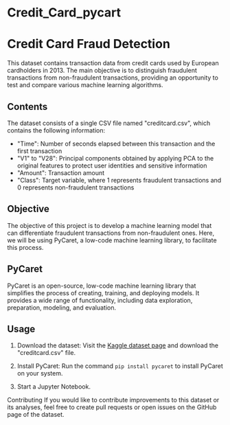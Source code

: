 # Credit_Card_pycart
# Credit Card Fraud Detection

This dataset contains transaction data from credit cards used by European cardholders in 2013. The main objective is to distinguish fraudulent transactions from non-fraudulent transactions, providing an opportunity to test and compare various machine learning algorithms.

## Contents

The dataset consists of a single CSV file named "creditcard.csv", which contains the following information:

- "Time": Number of seconds elapsed between this transaction and the first transaction
- "V1" to "V28": Principal components obtained by applying PCA to the original features to protect user identities and sensitive information
- "Amount": Transaction amount
- "Class": Target variable, where 1 represents fraudulent transactions and 0 represents non-fraudulent transactions

## Objective

The objective of this project is to develop a machine learning model that can differentiate fraudulent transactions from non-fraudulent ones. Here, we will be using PyCaret, a low-code machine learning library, to facilitate this process.

## PyCaret

PyCaret is an open-source, low-code machine learning library that simplifies the process of creating, training, and deploying models. It provides a wide range of functionality, including data exploration, preparation, modeling, and evaluation.

## Usage

1. Download the dataset: Visit the [Kaggle dataset page](https://www.kaggle.com/datasets/mlg-ulb/creditcardfraud) and download the "creditcard.csv" file.

2. Install PyCaret: Run the command `pip install pycaret` to install PyCaret on your system.

3. Start a Jupyter Notebook.


Contributing
If you would like to contribute improvements to this dataset or its analyses, feel free to create pull requests or open issues on the GitHub page of the dataset.


